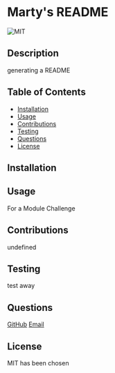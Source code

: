 # Marty's README

![MIT](https://img.shields.io/badge/license-MIT-blue.svg)

## Description

generating a README

## Table of Contents

- [Installation](#installation)
- [Usage](#usage)
- [Contributions](#contributions)
- [Testing](#testing)
- [Questions](#questions)
- [License](#license)

## Installation

## Usage

For a Module Challenge

## Contributions

undefined

## Testing

test away

## Questions

[GitHub](https://github.com/mlofaso)
[Email](mlofaso87@gmail.com)

## License

MIT has been chosen
